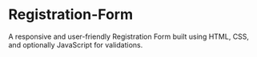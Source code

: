 # Registration-Form

A responsive and user-friendly Registration Form built using HTML, CSS, and optionally JavaScript for validations.
